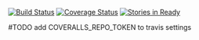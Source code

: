 [![Build Status](https://travis-ci.org/typeAI/glaux.svg)](https://travis-ci.org/typeAI/glaux)
[![Coverage Status](https://coveralls.io/repos/typeAI/glaux/badge.svg?branch=master&service=github)](https://coveralls.io/github/typeAI/glaux?branch=master)
[![Stories in Ready](https://badge.waffle.io/typeAI/glaux.svg?label=ready&title=Ready)](http://waffle.io/typeAI/glaux)


#TODO
add COVERALLS_REPO_TOKEN to travis settings
